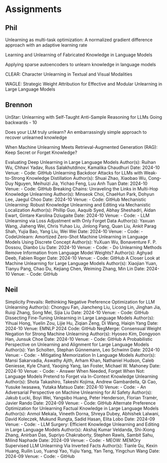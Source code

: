 

# Assignments
## Phil 
Unlearning as multi-task optimization: A normalized gradient difference approach with an adaptive learning rate

Learning and Unlearning of Fabricated Knowledge in Language Models

Applying sparse autoencoders to unlearn knowledge in language models

CLEAR: Character Unlearning in Textual and Visual Modalities

WAGLE: Strategic Weight Attribution for Effective and Modular Unlearning in Large Language Models

## Brennon

UnStar: Unlearning with Self-Taught Anti-Sample Reasoning for LLMs
Going backwards - 10

Does your LLM truly unlearn? An embarrassingly simple approach to recover unlearned knowledge

When Machine Unlearning Meets Retrieval-Augmented Generation (RAG): Keep Secret or Forget Knowledge?

Evaluating Deep Unlearning in Large Language Models
Author(s): Ruihan Wu, Chhavi Yadav, Russ Salakhutdinov, Kamalika Chaudhuri
Date: 2024-10
Venue: -
Code: GitHub
Unlearning Backdoor Attacks for LLMs with Weak-to-Strong Knowledge Distillation
Author(s): Shuai Zhao, Xiaobao Wu, Cong-Duy Nguyen, Meihuizi Jia, Yichao Feng, Luu Anh Tuan
Date: 2024-10
Venue: -
Code: GitHub
Breaking Chains: Unraveling the Links in Multi-Hop Knowledge Unlearning
Author(s): Minseok Choi, ChaeHun Park, Dohyun Lee, Jaegul Choo
Date: 2024-10
Venue: -
Code: GitHub
Mechanistic Unlearning: Robust Knowledge Unlearning and Editing via Mechanistic Localization
Author(s): Phillip Guo, Aaquib Syed, Abhay Sheshadri, Aidan Ewart, Gintare Karolina Dziugaite
Date: 2024-10
Venue: -
Code: -
LLM Unlearning via Loss Adjustment with Only Forget Data
Author(s): Yaxuan Wang, Jiaheng Wei, Chris Yuhao Liu, Jinlong Pang, Quan Liu, Ankit Parag Shah, Yujia Bao, Yang Liu, Wei Wei
Date: 2024-10
Venue: -
Code: -
CodeUnlearn: Amortized Zero-Shot Machine Unlearning in Language Models Using Discrete Concept
Author(s): YuXuan Wu, Bonaventure F. P. Dossou, Dianbo Liu
Date: 2024-10
Venue: -
Code: -
Do Unlearning Methods Remove Information from Language Model Weights?
Author(s): Aghyad Deeb, Fabien Roger
Date: 2024-10
Venue: -
Code: GitHub
A Closer Look at Machine Unlearning for Large Language Models
Author(s): Xiaojian Yuan, Tianyu Pang, Chao Du, Kejiang Chen, Weiming Zhang, Min Lin
Date: 2024-10
Venue: -
Code: GitHub


## Neil
Simplicity Prevails: Rethinking Negative Preference Optimization for LLM Unlearning
Author(s): Chongyu Fan, Jiancheng Liu, Licong Lin, Jinghan Jia, Ruiqi Zhang, Song Mei, Sijia Liu
Date: 2024-10
Venue: -
Code: GitHub
Dissecting Fine-Tuning Unlearning in Large Language Models
Author(s): Yihuai Hong, Yuelin Zou, Lijie Hu, Ziqian Zeng, Di Wang, Haiqin Yang
Date: 2024-10
Venue: EMNLP 2024
Code: GitHub
NegMerge: Consensual Weight Negation for Strong Machine Unlearning
Author(s): Hyoseo Kim, Dongyoon Han, Junsuk Choe
Date: 2024-10
Venue: -
Code: GitHub
A Probabilistic Perspective on Unlearning and Alignment for Large Language Models
Author(s): Yan Scholten, Stephan Günnemann, Leo Schwinn
Date: 2024-10
Venue: -
Code: -
Mitigating Memorization In Language Models
Author(s): Mansi Sakarvadia, Aswathy Ajith, Arham Khan, Nathaniel Hudson, Caleb Geniesse, Kyle Chard, Yaoqing Yang, Ian Foster, Michael W. Mahoney
Date: 2024-10
Venue: -
Code: -
Answer When Needed, Forget When Not: Language Models Pretend to Forget via In-Context Knowledge Unlearning
Author(s): Shota Takashiro, Takeshi Kojima, Andrew Gambardella, Qi Cao, Yusuke Iwasawa, Yutaka Matsuo
Date: 2024-10
Venue: -
Code: -
An Adversarial Perspective on Machine Unlearning for AI Safety
Author(s): Jakub Łucki, Boyi Wei, Yangsibo Huang, Peter Henderson, Florian Tramèr, Javier Rando
Date: 2024-09
Venue: -
Code: GitHub
Alternate Preference Optimization for Unlearning Factual Knowledge in Large Language Models
Author(s): Anmol Mekala, Vineeth Dorna, Shreya Dubey, Abhishek Lalwani, David Koleczek, Mukund Rungta, Sadid Hasan, Elita Lobo
Date: 2024-09
Venue: -
Code: -
LLM Surgery: Efficient Knowledge Unlearning and Editing in Large Language Models
Author(s): Akshaj Kumar Veldanda, Shi-Xiong Zhang, Anirban Das, Supriyo Chakraborty, Stephen Rawls, Sambit Sahu, Milind Naphade
Date: 2024-09
Venue: -
Code: -
MEOW: MEMOry Supervised LLM Unlearning Via Inverted Facts
Author(s): Tianle Gu, Kexin Huang, Ruilin Luo, Yuanqi Yao, Yujiu Yang, Yan Teng, Yingchun Wang
Date: 2024-09
Venue: -
Code: - GitHub